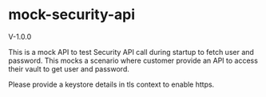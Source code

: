 # mock-security-api

V-1.0.0

This is a mock API to test Security API call during startup to fetch user and password. This mocks a scenario where customer provide an API to access 
their vault to get user and password.

Please provide a keystore details in tls context to enable https.
